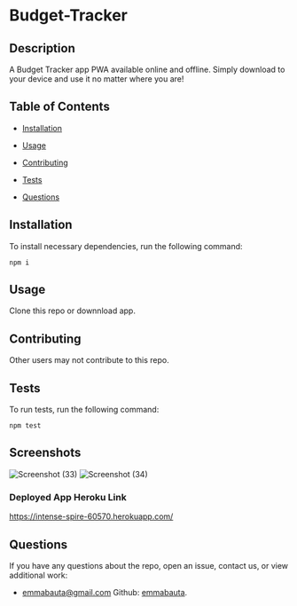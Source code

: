 # Budget-Tracker
## Description

A Budget Tracker app PWA available online and offline. Simply download to your device and use it no matter where you are!

## Table of Contents 

* [Installation](#installation)

* [Usage](#usage)

* [Contributing](#contributing)

* [Tests](#tests)

* [Questions](#questions)

## Installation

To install necessary dependencies, run the following command:

```
npm i
```

## Usage

Clone this repo or downnload app.

  
## Contributing

Other users may not contribute to this repo.

## Tests

To run tests, run the following command:

```
npm test
```

## Screenshots
![Screenshot (33)](https://user-images.githubusercontent.com/73251656/108515870-94f86d80-7293-11eb-94be-12c0aa8b7219.png)
![Screenshot (34)](https://user-images.githubusercontent.com/73251656/108515898-9c1f7b80-7293-11eb-8dea-311012fc4e97.png)


### Deployed App Heroku Link
https://intense-spire-60570.herokuapp.com/



## Questions

If you have any questions about the repo, open an issue, contact us,  or view additional work: 
* <emmabauta@gmail.com>   Github: [emmabauta](https://github.com/emmabauta/).



